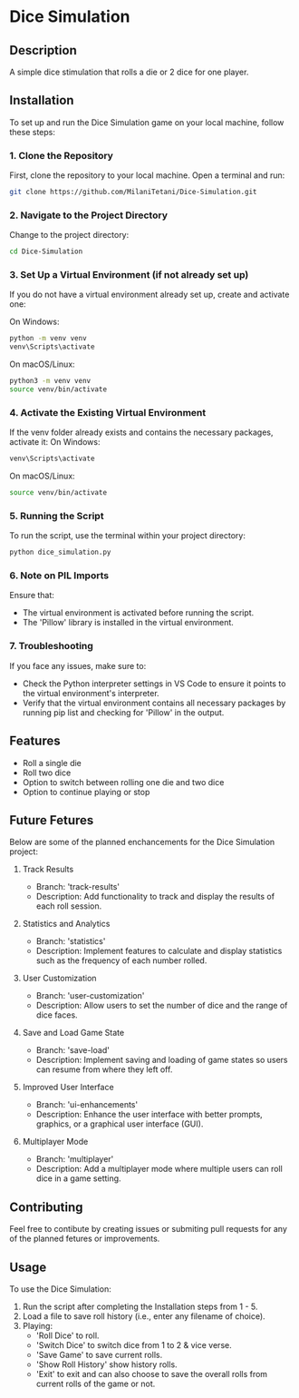 # Dice Simulation

## Description
A simple dice stimulation that rolls a die or 2 dice for one player.

## Installation
To set up and run the Dice Simulation game on your local machine, follow these steps:

### 1. Clone the Repository
First, clone the repository to your local machine. Open a terminal and run:
```bash
git clone https://github.com/MilaniTetani/Dice-Simulation.git
```
### 2. Navigate to the Project Directory
Change to the project directory:
```bash
cd Dice-Simulation
```
### 3. Set Up a Virtual Environment (if not already set up)
If you do not have a virtual environment already set up, create and activate one:

On Windows:
```bash
python -m venv venv
venv\Scripts\activate
```
On macOS/Linux:
```bash
python3 -m venv venv
source venv/bin/activate
```
### 4. Activate the Existing Virtual Environment
If the venv folder already exists and contains the necessary packages, activate it:
On Windows:
```bash
venv\Scripts\activate
```
On macOS/Linux:
```bash
source venv/bin/activate
```
### 5. Running the Script
To run the script, use the terminal within your project directory:
```bash
python dice_simulation.py
```
### 6. Note on PIL Imports
Ensure that:
- The virtual environment is activated before running the script.
- The 'Pillow' library is installed in the virtual environment.
### 7. Troubleshooting
If you face any issues, make sure to:
- Check the Python interpreter settings in VS Code to ensure it points to the virtual environment's interpreter.
- Verify that the virtual environment contains all necessary packages by running pip list and checking for 'Pillow' in the output.

## Features
- Roll a single die
- Roll two dice
- Option to switch between rolling one die and two dice
- Option to continue playing or stop

## Future Fetures
Below are some of the planned enchancements for the Dice Simulation project:

1. Track Results
    - Branch: 'track-results'
    - Description: Add functionality to track and display the results of each roll session.
      
2. Statistics and Analytics
    - Branch: 'statistics'
    - Description: Implement features to calculate and display statistics such as the frequency of each number rolled.
      
3. User Customization
    - Branch: 'user-customization'
    - Description: Allow users to set the number of dice and the range of dice faces.
      
4. Save and Load Game State
    - Branch: 'save-load'
    - Description: Implement saving and loading of game states so users can resume from where they left off.
      
5. Improved User Interface
    - Branch: 'ui-enhancements'
    - Description: Enhance the user interface with better prompts, graphics, or a graphical user interface (GUI).
      
6. Multiplayer Mode
    - Branch: 'multiplayer'
    - Description: Add a multiplayer mode where multiple users can roll dice in a game setting.

## Contributing
Feel free to contibute by creating issues or submiting pull requests for any of the planned fetures or improvements.

## Usage
To use the Dice Simulation:
1. Run the script after completing the Installation steps from 1 - 5.
2. Load a file to save roll history (i.e., enter any filename of choice).
3. Playing:
   - 'Roll Dice' to roll.
   - 'Switch Dice' to switch dice from 1 to 2 & vice verse.
   - 'Save Game' to save current rolls.
   - 'Show Roll History' show history rolls.
   - 'Exit' to exit and can also choose to save the overall rolls from current rolls of the game or not. 


